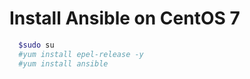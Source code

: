 # Install Ansible on CentOS 7
```sh
  $sudo su
  #yum install epel-release -y
  #yum install ansible
```
